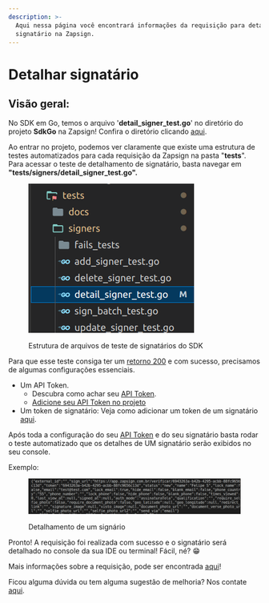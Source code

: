 ```yaml
---
description: >-
  Aqui nessa página você encontrará informações da requisição para detalhar um
  signatário na Zapsign.
---
```


# Detalhar signatário

## Visão geral:

No SDK em Go, temos o arquivo '**detail\_signer\_test.go**' no diretório do projeto **SdkGo** na Zapsign! Confira o diretório clicando [aqui](https://github.com/ZapSign/SdkGo).&#x20;

Ao entrar no projeto, podemos ver claramente que existe uma estrutura de testes automatizados para cada requisição da Zapsign na pasta "**tests**". Para acessar o teste de detalhamento de signatário, basta navegar em **"tests/signers/detail\_signer\_test.go".**

<figure><img src="../../../../.gitbook/assets/Captura de tela de 2023-02-13 16-27-52.png" alt=""><figcaption><p>Estrutura de arquivos de teste de signatários do SDK</p></figcaption></figure>

Para que esse teste consiga ter um [retorno 200](https://developer.mozilla.org/en-US/docs/Web/HTTP/Status/200) e com sucesso, precisamos de algumas configurações essenciais.

* Um API Token.&#x20;
  * Descubra como achar seu [API Token](https://docs.zapsign.com.br/).
  * [Adicione seu API Token no projeto](../definindo-configuracoes/adicionando-api-token.md)
* Um token de signatário: Veja como adicionar um token de um signatário [aqui](../definindo-configuracoes/adicionando-um-token-de-um-signatario.md).

Após toda a configuração do seu [API Token](https://docs.zapsign.com.br/) e do seu signatário basta rodar o teste automatizado que os detalhes de UM signatário serão exibidos no seu console.

Exemplo:

<figure><img src="../../../../.gitbook/assets/Captura de tela de 2023-02-13 16-25-47.png" alt=""><figcaption><p>Detalhamento de um signário</p></figcaption></figure>

Pronto! A requisição foi realizada com sucesso e o signatário será detalhado no console da sua IDE ou terminal! Fácil, né? 😁

Mais informações sobre a requisição, pode ser encontrada [aqui](https://docs.zapsign.com.br/signatarios/detalhar-signatario)!

Ficou alguma dúvida ou tem alguma sugestão de melhoria? Nos contate [aqui](https://zapsign.com.br/contato/).
